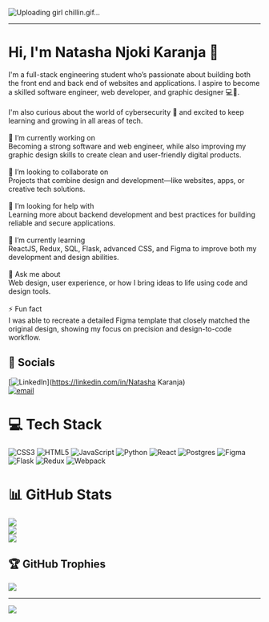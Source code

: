 ![Uploading girl chillin.gif…]()

---
# Hi, I'm Natasha Njoki Karanja 👋
I'm a full-stack engineering student who’s passionate about building both the front end and back end of websites and applications. I aspire to become a skilled software engineer, web developer, and graphic designer 💻🎨.<br><br>I'm also curious about the world of cybersecurity 🔐 and excited to keep learning and growing in all areas of tech.<br><br>🔭 I’m currently working on<br>Becoming a strong software and web engineer, while also improving my graphic design skills to create clean and user-friendly digital products.<br><br>👯 I’m looking to collaborate on<br>Projects that combine design and development—like websites, apps, or creative tech solutions.<br><br>🤝 I’m looking for help with<br>Learning more about backend development and best practices for building reliable and secure applications.<br><br>🌱 I’m currently learning<br>ReactJS, Redux, SQL, Flask, advanced CSS, and Figma to improve both my development and design abilities.<br><br>💬 Ask me about<br>Web design, user experience, or how I bring ideas to life using code and design tools.<br><br>⚡ Fun fact<br>I was able to recreate a detailed Figma template that closely matched the original design, showing my focus on precision and design-to-code workflow.


## 🔗 Socials
[![LinkedIn](https://img.shields.io/badge/LinkedIn-%230077B5.svg?logo=linkedin&logoColor=white)](https://linkedin.com/in/Natasha Karanja) <br> [![email](https://img.shields.io/badge/Email-D14836?logo=gmail&logoColor=white)](mailto:natashankaranja@gmail.com) 

# 💻 Tech Stack
![CSS3](https://img.shields.io/badge/css3-%231572B6.svg?style=for-the-badge&logo=css3&logoColor=white) ![HTML5](https://img.shields.io/badge/html5-%23E34F26.svg?style=for-the-badge&logo=html5&logoColor=white) ![JavaScript](https://img.shields.io/badge/javascript-%23323330.svg?style=for-the-badge&logo=javascript&logoColor=%23F7DF1E) ![Python](https://img.shields.io/badge/python-3670A0?style=for-the-badge&logo=python&logoColor=ffdd54) ![React](https://img.shields.io/badge/react-%2320232a.svg?style=for-the-badge&logo=react&logoColor=%2361DAFB) ![Postgres](https://img.shields.io/badge/postgres-%23316192.svg?style=for-the-badge&logo=postgresql&logoColor=white) ![Figma](https://img.shields.io/badge/figma-%23F24E1E.svg?style=for-the-badge&logo=figma&logoColor=white) ![Flask](https://img.shields.io/badge/flask-%23000.svg?style=for-the-badge&logo=flask&logoColor=white) ![Redux](https://img.shields.io/badge/redux-%23593d88.svg?style=for-the-badge&logo=redux&logoColor=white) ![Webpack](https://img.shields.io/badge/webpack-%238DD6F9.svg?style=for-the-badge&logo=webpack&logoColor=black)
# 📊 GitHub Stats
![](https://github-readme-stats.vercel.app/api?username=natasha-n-karanja&theme=radical&hide_border=false&include_all_commits=false&count_private=false)<br/>
![](https://nirzak-streak-stats.vercel.app/?user=natasha-n-karanja&theme=radical&hide_border=false)<br/>
![](https://github-readme-stats.vercel.app/api/top-langs/?username=natasha-n-karanja&theme=radical&hide_border=false&include_all_commits=false&count_private=false&layout=compact)

## 🏆 GitHub Trophies
![](https://github-profile-trophy.vercel.app/?username=natasha-n-karanja&theme=radical&no-frame=false&no-bg=true&margin-w=4)

---
[![](https://visitcount.itsvg.in/api?id=natasha-n-karanja&icon=7&color=10)](https://visitcount.itsvg.in)

<!-- Proudly created with GPRM ( https://gprm.itsvg.in ) -->
